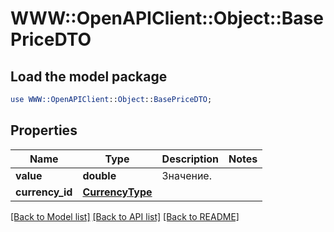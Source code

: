 # WWW::OpenAPIClient::Object::BasePriceDTO

## Load the model package
```perl
use WWW::OpenAPIClient::Object::BasePriceDTO;
```

## Properties
Name | Type | Description | Notes
------------ | ------------- | ------------- | -------------
**value** | **double** | Значение. | 
**currency_id** | [**CurrencyType**](CurrencyType.md) |  | 

[[Back to Model list]](../README.md#documentation-for-models) [[Back to API list]](../README.md#documentation-for-api-endpoints) [[Back to README]](../README.md)


